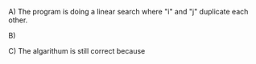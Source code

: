 A) The program is doing a linear search where "i" and "j" duplicate each other.

B)

C) The algarithum is still correct because
